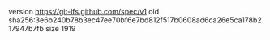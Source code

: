 version https://git-lfs.github.com/spec/v1
oid sha256:3e6b240b78b3ec47ee70bf6e7bd812f517b0608ad6ca26e5ca178b217947b7fb
size 1919
